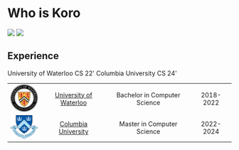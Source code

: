 # Who is Koro

[![](https://img.shields.io/badge/Website-red)](https://tim.paine.nyc/)
[![](https://img.shields.io/badge/LinkedIn-blue)](https://www.linkedin.com/in/koro-yiyang-hu-1336801a2/)


## Experience
University of Waterloo CS 22'
Columbia University CS 24'



| | | | |
|:--:|:--:|:--:|:--:|
| <img width="75" src="./uwaterloo.png" alt="Waterloo"></img> | [University of Waterloo](https://uwaterloo.ca/) | Bachelor in Computer Science | 2018- 2022 |
| <img width="75" src="./columbia.png" alt="Columbia"></img> | [Columbia University](https://www.columbia.edu/) | Master in Computer Science | 2022- 2024 |
